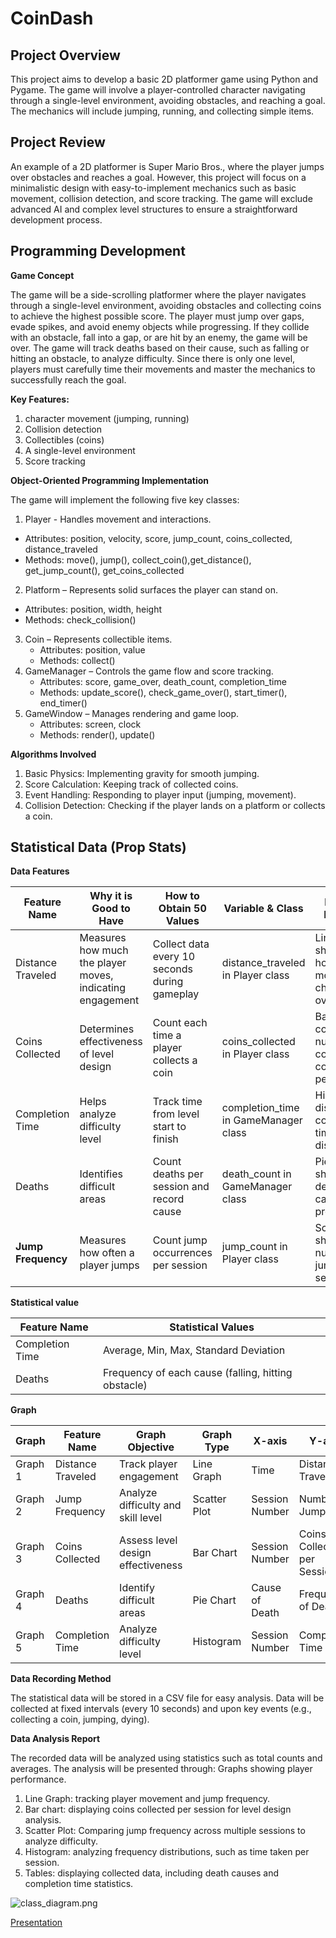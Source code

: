 # CoinDash
## Project Overview
This project aims to develop a basic 2D platformer game using Python and Pygame. The game will involve a player-controlled character navigating through a single-level environment, avoiding obstacles, and reaching a goal. The mechanics will include jumping, running, and collecting simple items.

## Project Review
An example of a 2D platformer is Super Mario Bros., where the player jumps over obstacles and reaches a goal. However, this project will focus on a minimalistic design with easy-to-implement mechanics such as basic movement, collision detection, and score tracking. The game will exclude advanced AI and complex level structures to ensure a straightforward development process.

## Programming Development
**Game Concept**

The game will be a side-scrolling platformer where the player navigates through a single-level environment, avoiding obstacles and collecting coins to achieve the highest possible score. The player must jump over gaps, evade spikes, and avoid enemy objects while progressing. If they collide with an obstacle, fall into a gap, or are hit by an enemy, the game will be over. The game will track deaths based on their cause, such as falling or hitting an obstacle, to analyze difficulty. Since there is only one level, players must carefully time their movements and master the mechanics to successfully reach the goal.


**Key Features:**
1. character movement (jumping, running)
2. Collision detection
3. Collectibles (coins)
4. A single-level environment
5. Score tracking

**Object-Oriented Programming Implementation**

The game will implement the following five key classes:

1. Player - Handles movement and interactions. 
 - Attributes: position, velocity, score, jump_count, coins_collected, distance_traveled 
 - Methods: move(), jump(), collect_coin(),get_distance(), get_jump_count(), get_coins_collected
2. Platform – Represents solid surfaces the player can stand on. 
 - Attributes: position, width, height
 - Methods: check_collision()
3. Coin – Represents collectible items.
   - Attributes: position, value
   - Methods: collect()
4. GameManager – Controls the game flow and score tracking.
   - Attributes: score, game_over, death_count, completion_time
   - Methods: update_score(), check_game_over(), start_timer(), end_timer()
5. GameWindow – Manages rendering and game loop.
   - Attributes: screen, clock
   - Methods: render(), update()



**Algorithms Involved**

1. Basic Physics: Implementing gravity for smooth jumping.
2. Score Calculation: Keeping track of collected coins.
3. Event Handling: Responding to player input (jumping, movement).
4. Collision Detection: Checking if the player lands on a platform or collects a coin.

## Statistical Data (Prop Stats)

**Data Features**

|**Feature Name**  | **Why it is Good to Have** |**How to Obtain 50 Values** | **Variable & Class** | **Display Method** |
|-------------------|--------------------------------------------------|--------------------------------|----------------------------|-
|Distance Traveled | Measures how much the player moves, indicating engagement | Collect data every 10 seconds during gameplay | distance_traveled in Player class | Line graph showing how movement changes over time
|Coins Collected | Determines effectiveness of level design | Count each time a player collects a coin | coins_collected in Player class | Bar chart comparing number of coins collected per session
|Completion Time | Helps analyze difficulty level | Track time from level start to finish | completion_time in GameManager class | Histogram displaying completion time distribution
|Deaths | Identifies difficult areas | Count deaths per session and record cause | death_count in GameManager class | Pie chart showing death cause proportions
|**Jump Frequency** | Measures how often a player jumps | Count jump occurrences per session | jump_count in Player class | Scatter plot showing number of jumps per session

**Statistical value**

|**Feature Name** | **Statistical Values**|
|-----------------|--------------------------
|Completion Time | Average, Min, Max, Standard Deviation
|Deaths | Frequency of each cause (falling, hitting obstacle)

**Graph**

|**Graph** | **Feature Name** | **Graph Objective** | **Graph Type** | **X-axis** | **Y-axis**|
|----------|------------------|--------------------|-----------------|-------------|-
|Graph 1 | Distance Traveled | Track player engagement | Line Graph | Time | Distance Traveled
|Graph 2 | Jump Frequency | Analyze difficulty and skill level | Scatter Plot | Session Number | Number of Jumps
|Graph 3 | Coins Collected | Assess level design effectiveness | Bar Chart | Session Number | Coins Collected per Session
|Graph 4 | Deaths | Identify difficult areas | Pie Chart | Cause of Death | Frequency of Death
|Graph 5 | Completion Time | Analyze difficulty level | Histogram | Session Number | Completion Time

**Data Recording Method**

The statistical data will be stored in a CSV file for easy analysis. Data will be collected at fixed intervals 
(every 10 seconds) and upon key events (e.g., collecting a coin, jumping, dying).

**Data Analysis Report**

The recorded data will be analyzed using statistics such as total counts and averages. The analysis will be presented through:
Graphs showing player performance.
1. Line Graph: tracking player movement and jump frequency.
2. Bar chart: displaying coins collected per session for level design analysis.
3. Scatter Plot: Comparing jump frequency across multiple sessions to analyze difficulty.
4. Histogram: analyzing frequency distributions, such as time taken per session.
5. Tables: displaying collected data, including death causes and completion time statistics.

![class_diagram.png](class_diagram.png)

[Presentation](https://youtu.be/feAJWRtttz8?si=7hixMbUC3HD2o4Ba)
